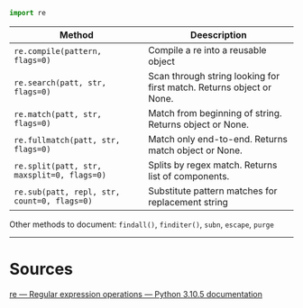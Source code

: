 ```python
import re
```

| Method                                      | Deescription                                                         |
| ------------------------------------------- | -------------------------------------------------------------------- |
| `re.compile(pattern, flags=0)`              | Compile a re into a reusable object                                  |
| `re.search(patt, str, flags=0)`             | Scan through string looking for first match. Returns object or None. |
| `re.match(patt, str, flags=0)`              | Match from beginning of string. Returns object or None.              |
| `re.fullmatch(patt, str, flags=0)`          | Match only end-to-end. Returns match object or None.                 |
| `re.split(patt, str, maxsplit=0, flags=0)`  | Splits by regex match. Returns list of components.                   |
| `re.sub(patt, repl, str, count=0, flags=0)` | Substitute pattern matches for replacement string                    |

Other methods to document: `findall()`, `finditer()`, `subn`, `escape`, `purge`


---
# Sources
[re — Regular expression operations — Python 3.10.5 documentation](https://docs.python.org/3/library/re.html)